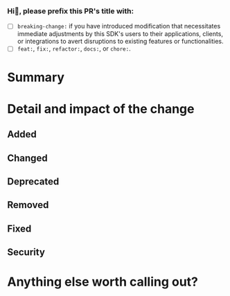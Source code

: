 ### Hi👋, please prefix this PR's title with:
<!-- This gives consistant Release changelog to the public -->
- [ ] `breaking-change:` if you have introduced modification that necessitates immediate adjustments by this SDK's users to their applications, clients, or integrations to avert disruptions to existing features or functionalities.
- [ ] `feat:`, `fix:`, `refactor:`, `docs:`, or `chore:`.

# Summary
<!-- Keep it short. This is publicly viewable as part of the Changelog / Releases. -->

# Detail and impact of the change
<!-- Remove any sub-sections below that are not applicable -->
## Added 
<!-- Section for new features. -->

## Changed
<!-- Section for changes in existing functionality. -->

## Deprecated
<!-- Section for soon-to-be removed features. -->

## Removed
<!-- Section for now removed features. -->

## Fixed
<!-- Section for any bug fixes. -->

## Security
<!-- Section in case of vulnerabilities. -->

# Anything else worth calling out?
<!-- Useful tips, gotchas, trade-offs made to the reviewers. -->
